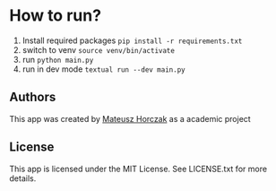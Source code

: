 # How to run?
1. Install required packages
`pip install -r requirements.txt`
2. switch to venv
`source venv/bin/activate`
3. run
`python main.py`
4. run in dev mode
`textual run --dev main.py`

## Authors

This app was created by [Mateusz Horczak](https://github.com/mateuszhorczak) as a academic project

## License

This app is licensed under the MIT License. See LICENSE.txt for more details.
